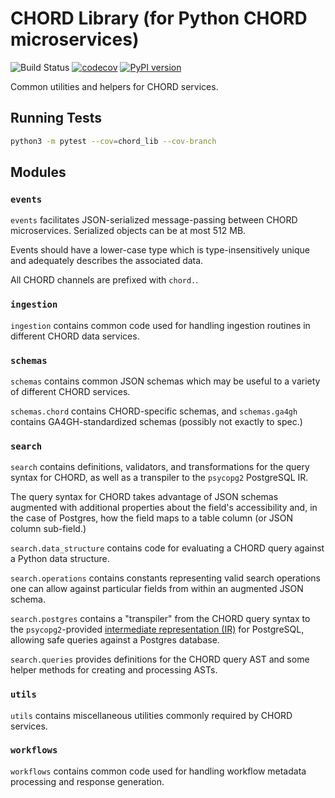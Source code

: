 # CHORD Library (for Python CHORD microservices)

![Build Status](https://api.travis-ci.org/c3g/chord_lib.svg?branch=master)
[![codecov](https://codecov.io/gh/c3g/chord_lib/branch/master/graph/badge.svg)](https://codecov.io/gh/c3g/chord_lib)
[![PyPI version](https://badge.fury.io/py/chord-lib.svg)](https://badge.fury.io/py/chord-lib)

Common utilities and helpers for CHORD services.


## Running Tests

```bash
python3 -m pytest --cov=chord_lib --cov-branch
```


## Modules

### `events`

`events` facilitates JSON-serialized message-passing between CHORD
microservices. Serialized objects can be at most 512 MB.

Events should have a lower-case type which is type-insensitively unique and
adequately describes the associated data.

All CHORD channels are prefixed with `chord.`.

### `ingestion`

`ingestion` contains common code used for handling ingestion routines in
different CHORD data services.

### `schemas`

`schemas` contains common JSON schemas which may be useful to a variety of
different CHORD services.

`schemas.chord` contains CHORD-specific schemas, and `schemas.ga4gh` contains
GA4GH-standardized schemas (possibly not exactly to spec.)

### `search`

`search` contains definitions, validators, and transformations for the query
syntax for CHORD, as well as a transpiler to the `psycopg2` PostgreSQL IR.

The query syntax for CHORD takes advantage of JSON schemas augmented with
additional properties about the field's accessibility and, in the case of
Postgres, how the field maps to a table column (or JSON column sub-field.)

`search.data_structure` contains code for evaluating a CHORD query against a
Python data structure.

`search.operations` contains constants representing valid search operations one
can allow against particular fields from within an augmented JSON schema.

`search.postgres` contains a "transpiler" from the CHORD query syntax to the
`psycopg2`-provided
[intermediate representation (IR)](https://www.psycopg.org/docs/sql.html) for
PostgreSQL, allowing safe queries against a Postgres database.

`search.queries` provides definitions for the CHORD query AST and some helper
methods for creating and processing ASTs.

### `utils`

`utils` contains miscellaneous utilities commonly required by CHORD services.

### `workflows`

`workflows` contains common code used for handling workflow metadata processing
and response generation.
